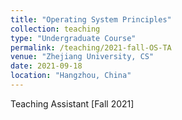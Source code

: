 ```yaml
---
title: "Operating System Principles"
collection: teaching
type: "Undergraduate Course"
permalink: /teaching/2021-fall-OS-TA
venue: "Zhejiang University, CS"
date: 2021-09-18
location: "Hangzhou, China"
---
```


Teaching Assistant [Fall 2021]